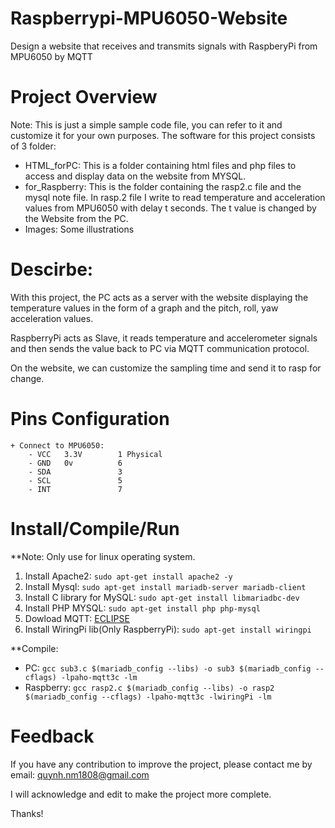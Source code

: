 # Raspberrypi-MPU6050-Website
Design a website that receives and transmits signals with RaspberyPi from MPU6050 by MQTT 
# Project Overview
Note: This is just a simple sample code file, you can refer to it and customize it for your own purposes.
The software for this project consists of 3 folder:
* HTML_forPC: This is a folder containing html files and php files to access and display data on the website from MYSQL.
* for_Raspberry: This is the folder containing the rasp2.c file and the mysql note file. In rasp.2 file I write to read temperature and acceleration values from MPU6050 with delay t seconds. The t value is changed by the Website from the PC.
* Images: Some illustrations
# Descirbe: 
With this project, the PC acts as a server with the website displaying the temperature values in the form of a graph and the pitch, roll, yaw acceleration values.

RaspberryPi acts as Slave, it reads temperature and accelerometer signals and then sends the value back to PC via MQTT communication protocol.

On the website, we can customize the sampling time and send it to rasp for change.
# Pins Configuration

    + Connect to MPU6050:
        - VCC   3.3V        1 Physical
        - GND   0v          6
        - SDA               3
        - SCL               5
        - INT               7
# Install/Compile/Run
**Note: Only use for linux operating system.
1. Install Apache2: ```sudo apt-get install apache2 -y ```
2. Install Mysql: ```sudo apt-get install mariadb-server mariadb-client ```
3. Install C library for MySQL: ```sudo apt-get install libmariadbc-dev ```
4. Install PHP MYSQL: ```sudo apt-get install php php-mysql```
5. Dowload MQTT: [ECLIPSE](https://www.eclipse.org/paho/index.php?page=clients/c/index.php)
6. Install WiringPi lib(Only RaspberryPi): ```sudo apt-get install wiringpi ``` 

**Compile:
+ PC: ``` gcc sub3.c $(mariadb_config --libs) -o sub3 $(mariadb_config --cflags) -lpaho-mqtt3c -lm ```
+ Raspberry: ``` gcc rasp2.c $(mariadb_config --libs) -o rasp2 $(mariadb_config --cflags) -lpaho-mqtt3c -lwiringPi -lm ```
# Feedback
If you have any contribution to improve the project, please contact me by email: quynh.nm1808@gmail.com

I will acknowledge and edit to make the project more complete.

Thanks!
